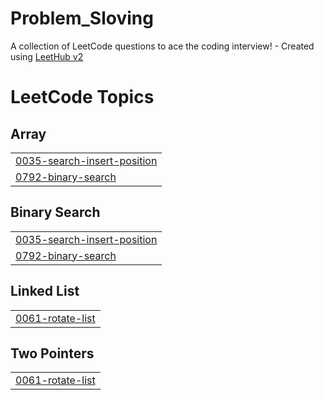 # Problem_Sloving
A collection of LeetCode questions to ace the coding interview! - Created using [LeetHub v2](https://github.com/arunbhardwaj/LeetHub-2.0)

<!---LeetCode Topics Start-->
# LeetCode Topics
## Array
|  |
| ------- |
| [0035-search-insert-position](https://github.com/lammu21/Problem_Sloving/tree/master/0035-search-insert-position) |
| [0792-binary-search](https://github.com/lammu21/Problem_Sloving/tree/master/0792-binary-search) |
## Binary Search
|  |
| ------- |
| [0035-search-insert-position](https://github.com/lammu21/Problem_Sloving/tree/master/0035-search-insert-position) |
| [0792-binary-search](https://github.com/lammu21/Problem_Sloving/tree/master/0792-binary-search) |
## Linked List
|  |
| ------- |
| [0061-rotate-list](https://github.com/lammu21/Problem_Sloving/tree/master/0061-rotate-list) |
## Two Pointers
|  |
| ------- |
| [0061-rotate-list](https://github.com/lammu21/Problem_Sloving/tree/master/0061-rotate-list) |
<!---LeetCode Topics End-->